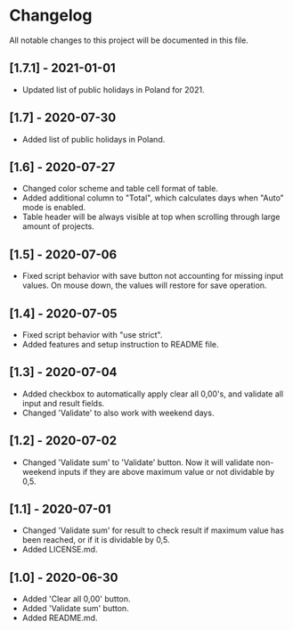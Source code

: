 # Changelog

All notable changes to this project will be documented in this file.

## [1.7.1] - 2021-01-01

- Updated list of public holidays in Poland for 2021.

## [1.7] - 2020-07-30

- Added list of public holidays in Poland.

## [1.6] - 2020-07-27

- Changed color scheme and table cell format of table.
- Added additional column to "Total", which calculates days when "Auto" mode is enabled.
- Table header will be always visible at top when scrolling through large amount of projects.

## [1.5] - 2020-07-06

- Fixed script behavior with save button not accounting for missing input values. On mouse down, the values will restore for save operation.

## [1.4] - 2020-07-05

- Fixed script behavior with "use strict".
- Added features and setup instruction to README file.

## [1.3] - 2020-07-04

- Added checkbox to automatically apply clear all 0,00's, and validate all input and result fields.
- Changed 'Validate' to also work with weekend days.

## [1.2] - 2020-07-02

- Changed 'Validate sum' to 'Validate' button. Now it will validate non-weekend inputs if they are above maximum value or not dividable by 0,5.

## [1.1] - 2020-07-01

- Changed 'Validate sum' for result to check result if maximum value has been reached, or if it is dividable by 0,5.
- Added LICENSE.md.

## [1.0] - 2020-06-30

- Added 'Clear all 0,00' button.
- Added 'Validate sum' button.
- Added README.md.